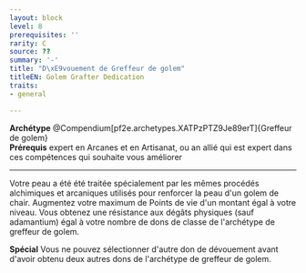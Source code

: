 ```yaml
---
layout: block
level: 8
prerequisites: ''
rarity: C
source: ??
summary: '-'
title: "D\xE9vouement de Greffeur de golem"
titleEN: Golem Grafter Dedication
traits:
- general

---
```


<p><span id="ctl00_MainContent_DetailedOutput"><strong>Archétype</strong> @Compendium[pf2e.archetypes.XATPzPTZ9Je89erT]{Greffeur de golem}<br><strong>Prérequis</strong> expert en Arcanes et en Artisanat, ou an allié qui est expert dans ces compétences qui souhaite vous améliorer<br></span></p>
<hr>
<p>Votre peau a été été traitée spécialement par les mêmes procédés alchimiques et arcaniques utilisés pour renforcer la peau d'un golem de chair. Augmentez votre maximum de Points de vie d'un montant égal à votre niveau. Vous obtenez une résistance aux dégâts physiques (sauf adamantium) égal à votre nombre de dons de classe de l'archétype de greffeur de golem.</p>
<p><strong>Spécial</strong> Vous ne pouvez sélectionner d'autre don de dévouement avant d'avoir obtenu deux autres dons de l'archétype de greffeur de golem.</p>